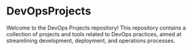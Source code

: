 # DevOpsProjects
Welcome to the DevOps Projects repository! This repository contains a collection of projects and tools related to DevOps practices, aimed at streamlining development, deployment, and operations processes.
